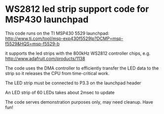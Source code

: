 WS2812 led strip support code for MSP430 launchpad
==================================================

This code runs on the TI MSP430 5529 launchpad:
http://www.ti.com/tool/msp-exp430f5529lp?DCMP=msp-f5529&HQS=msp-f5529-b

it supports the led strips with the 800kHz WS2812 controller chips, e.g.  
http://www.adafruit.com/products/1138

The code uses the DMA controller to efficiently transfer the LED data to the strip 
so it releases the CPU from time-critical work.

The LED strip must be connected to P3.3 on the launchpad header

An LED strip of 60 LEDs takes about 2msec to update

The code serves demonstration purposes only, may need cleanup. Have fun!
